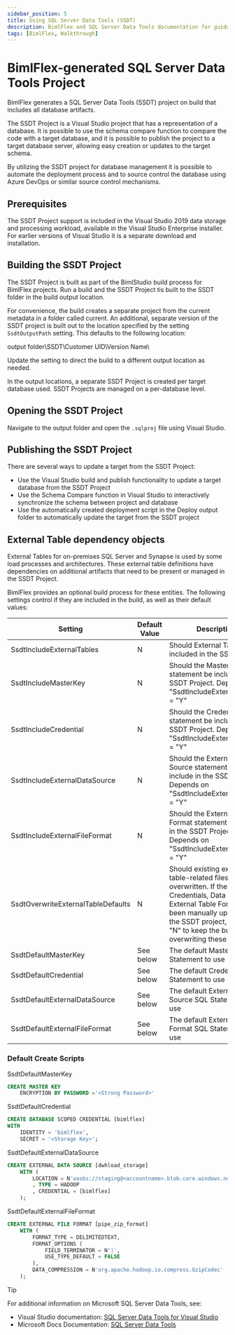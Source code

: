 ```yaml
---
sidebar_position: 5
title: Using SQL Server Data Tools (SSDT)
description: BimlFlex and SQL Server Data Tools documentation for guidance on database management and automation of deployment processes and source control mechanisms
tags: [BimlFlex, Walkthrough]
---
```


# BimlFlex-generated SQL Server Data Tools Project

BimlFlex generates a SQL Server Data Tools (SSDT) project on build that includes all database artifacts.

The SSDT Project is a Visual Studio project that has a representation of a database. It is possible to use the schema compare function to compare the code with a target database, and it is possible to publish the project to a target database server, allowing easy creation or updates to the target schema.

By utilizing the SSDT project for database management it is possible to automate the deployment process and to source control the database using Azure DevOps or similar source control mechanisms.

## Prerequisites

The SSDT Project support is included in the Visual Studio 2019 data storage and processing workload, available in the Visual Studio Enterprise installer. For earlier versions of Visual Studio it is a separate download and installation.

## Building the SSDT Project

The SSDT Project is built as part of the BimlStudio build process for BimlFlex projects. Run a build and the SSDT Project tis built to the SSDT folder in the build output location.

For convenience, the build creates a separate project from the current metadata in a folder called current. An additional, separate version of the SSDT project is built out to the location specified by the setting `SsdtOutputPath` setting. This defaults to the following location:

output folder\SSDT\Customer UID\Version Name\

Update the setting to direct the build to a different output location as needed.

In the output locations, a separate SSDT Project is created per target database used. SSDT Projects are managed on a per-database level.

## Opening the SSDT Project

Navigate to the output folder and open the `.sqlproj` file using Visual Studio.

## Publishing the SSDT Project

There are several ways to update a target from the SSDT Project:

* Use the Visual Studio build and publish functionality to update a target database from the SSDT Project
* Use the Schema Compare function in Visual Studio to interactively synchronize the schema between project and database
* Use the automatically created deployment script in the Deploy output folder to automatically update the target from the SSDT project

## External Table dependency objects

External Tables for on-premises SQL Server and Synapse is used by some load processes and architectures. These external table definitions have dependencies on additional artifacts that need to be present or managed in the SSDT Project.

BimlFlex provides an optional build process for these entities. The following settings control if they are included in the build, as well as their default values:

| Setting                            | Default Value | Description |
| ---------------------------------- | ------------- | ----------- |
| SsdtIncludeExternalTables          | N             | Should External Tables be included in the SSDT Project |
| SsdtIncludeMasterKey               | N             | Should the Master Key statement be include in the SSDT Project. Depends on "SsdtIncludeExternalTables" = "Y" |
| SsdtIncludeCredential              | N             | Should the Credential statement be include in the SSDT Project. Depends on "SsdtIncludeExternalTables" = "Y" |
| SsdtIncludeExternalDataSource      | N             | Should the External Data Source statement be include in the SSDT Project. Depends on "SsdtIncludeExternalTables" = "Y" |
| SsdtIncludeExternalFileFormat      | N             | Should the External File Format statement be include in the SSDT Project. Depends on "SsdtIncludeExternalTables" = "Y" |
| SsdtOverwriteExternalTableDefaults | N             | Should existing external table-related files be overwritten. If the values for Credentials, Data Sources, External Table Formats have been manually updated in the SSDT project, set this to "N" to keep the build from overwriting these files |
| SsdtDefaultMasterKey               | See below     | The default Master Key SQL Statement to use |
| SsdtDefaultCredential              | See below     | The default Credential SQL Statement to use |
| SsdtDefaultExternalDataSource      | See below     | The default External Data Source SQL Statement to use |
| SsdtDefaultExternalFileFormat      | See below     | The default External File Format SQL Statement to use |

### Default Create Scripts

SsdtDefaultMasterKey

```sql
CREATE MASTER KEY
    ENCRYPTION BY PASSWORD ='<Strong Password>'
```

SsdtDefaultCredential

```sql
CREATE DATABASE SCOPED CREDENTIAL [bimlflex]
WITH
    IDENTITY = 'bimlflex',
    SECRET = '<Storage Key>';
```

SsdtDefaultExternalDataSource

```sql
CREATE EXTERNAL DATA SOURCE [dwhload_storage]
    WITH (
        LOCATION = N'wasbs://staging@<accountname>.blob.core.windows.net'
        , TYPE = HADOOP
        , CREDENTIAL = [bimlflex]
    );
```

SsdtDefaultExternalFileFormat

```sql
CREATE EXTERNAL FILE FORMAT [pipe_zip_format]
    WITH (
        FORMAT_TYPE = DELIMITEDTEXT,
        FORMAT_OPTIONS (
            FIELD_TERMINATOR = N'|',
            USE_TYPE_DEFAULT = FALSE
        ),
        DATA_COMPRESSION = N'org.apache.hadoop.io.compress.GzipCodec'
    );
```

>[!TIP]
>
> For additional information on Microsoft SQL Server Data Tools, see:
>
> * Visual Studio documentation: [SQL Server Data Tools for Visual Studio](https://visualstudio.microsoft.com/vs/features/ssdt/)
> * Microsoft Docs Documentation: [SQL Server Data Tools](https://docs.microsoft.com/en-us/sql/ssdt/sql-server-data-tools?view=sql-server-ver15)
